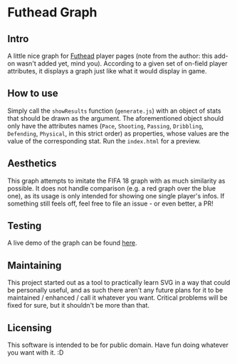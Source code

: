 # Futhead Graph

## Intro
A little nice graph for [Futhead](https://www.futhead.com) player pages (note from the author: this add-on wasn't added yet, mind you). According to a given set of on-field player attributes, it displays a graph just like what it would display in game.

## How to use
Simply call the `showResults` function (`generate.js`) with an object of stats that should be drawn as the argument.
The aforementioned object should only have the attributes names (`Pace`, `Shooting`, `Passing`, `Dribbling`, `Defending`, `Physical`, in this strict order) as properties, whose values are the value of the corresponding stat. Run the `index.html` for a preview.

## Aesthetics
This graph attempts to imitate the FIFA 18 graph with as much similarity as possible. It does not handle comparison (e.g. a red graph over the blue one), as its usage is only intended for showing one single player's infos. If something still feels off, feel free to file an issue - or even better, a PR!

## Testing

A live demo of the graph can be found [here](https://ntonio36.github.io/fifa18_graph/).

## Maintaining
This project started out as a tool to practically learn SVG in a way that could be personally useful, and as such there aren't any future plans for it to be maintained / enhanced / call it whatever you want. Critical problems will be fixed for sure, but it shouldn't be more than that.

## Licensing

This software is intended to be for public domain. Have fun doing whatever you want with it. :D
